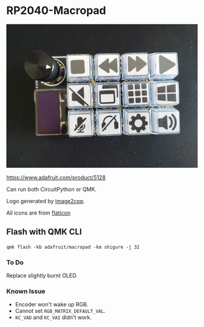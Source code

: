 # RP2040-Macropad

![Photo](./etc/img.JPG)

https://www.adafruit.com/product/5128

Can run both CircuitPython or QMK.

Logo generated by [image2cpp](https://javl.github.io/image2cpp/).

All icons are from [flaticon](flaticon.com)

## Flash with QMK CLI
`qmk flash -kb adafruit/macropad -km shigure -j 32`

### To Do
Replace slightly burnt OLED.

### Known Issue
- Encoder won't wake up RGB.
- Cannot set `RGB_MATRIX_DEFAULT_VAL`.
- `KC_VAD` and `KC_VAI` didn't work.
